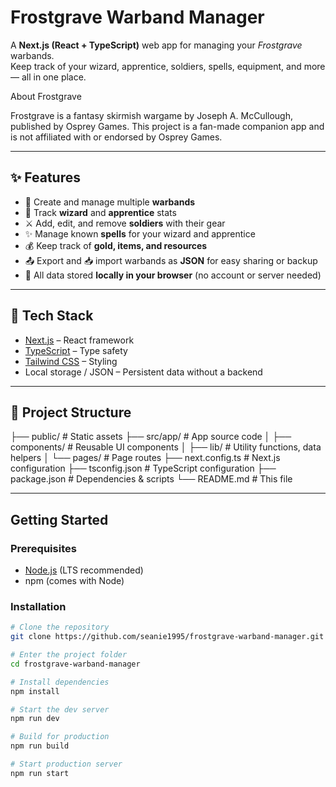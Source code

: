 # Frostgrave Warband Manager

A **Next.js (React + TypeScript)** web app for managing your *Frostgrave* warbands.  
Keep track of your wizard, apprentice, soldiers, spells, equipment, and more — all in one place.

About Frostgrave

Frostgrave is a fantasy skirmish wargame by Joseph A. McCullough, published by Osprey Games.
This project is a fan-made companion app and is not affiliated with or endorsed by Osprey Games.

---

## ✨ Features

- 📖 Create and manage multiple **warbands**  
- 🧙 Track **wizard** and **apprentice** stats  
- ⚔️ Add, edit, and remove **soldiers** with their gear  
- ✨ Manage known **spells** for your wizard and apprentice  
- 💰 Keep track of **gold, items, and resources**  
- 📤 Export and 📥 import warbands as **JSON** for easy sharing or backup  
- 💾 All data stored **locally in your browser** (no account or server needed)  

---

## 🚀 Tech Stack

- [Next.js](https://nextjs.org/) – React framework  
- [TypeScript](https://www.typescriptlang.org/) – Type safety  
- [Tailwind CSS](https://tailwindcss.com/) – Styling  
- Local storage / JSON – Persistent data without a backend  

---

## 📂 Project Structure
├── public/ # Static assets
├── src/app/ # App source code
│ ├── components/ # Reusable UI components
│ ├── lib/ # Utility functions, data helpers
│ └── pages/ # Page routes
├── next.config.ts # Next.js configuration
├── tsconfig.json # TypeScript configuration
├── package.json # Dependencies & scripts
└── README.md # This file


---

## Getting Started

### Prerequisites
- [Node.js](https://nodejs.org/) (LTS recommended)
- npm (comes with Node)

### Installation
```bash
# Clone the repository
git clone https://github.com/seanie1995/frostgrave-warband-manager.git

# Enter the project folder
cd frostgrave-warband-manager

# Install dependencies
npm install

# Start the dev server
npm run dev

# Build for production
npm run build

# Start production server
npm run start
